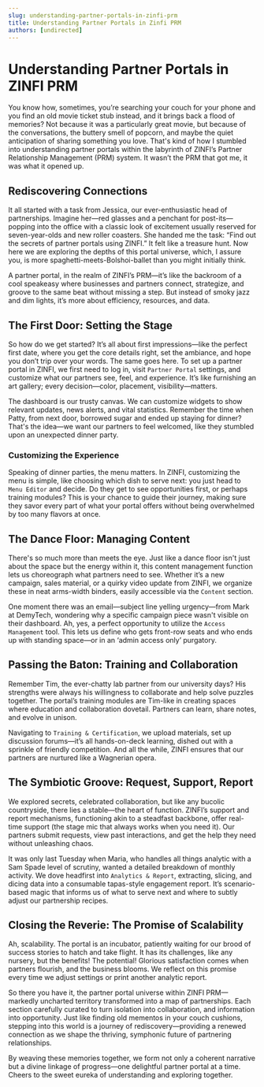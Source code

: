 ```yaml
---
slug: understanding-partner-portals-in-zinfi-prm
title: Understanding Partner Portals in Zinfi PRM
authors: [undirected]
---
```



# Understanding Partner Portals in ZINFI PRM

You know how, sometimes, you’re searching your couch for your phone and you find an old movie ticket stub instead, and it brings back a flood of memories? Not because it was a particularly great movie, but because of the conversations, the buttery smell of popcorn, and maybe the quiet anticipation of sharing something you love. That's kind of how I stumbled into understanding partner portals within the labyrinth of ZINFI’s Partner Relationship Management (PRM) system. It wasn’t the PRM that got me, it was what it opened up.

## Rediscovering Connections

It all started with a task from Jessica, our ever-enthusiastic head of partnerships. Imagine her—red glasses and a penchant for post-its—popping into the office with a classic look of excitement usually reserved for seven-year-olds and new roller coasters. She handed me the task: “Find out the secrets of partner portals using ZINFI.” It felt like a treasure hunt. Now here we are exploring the depths of this portal universe, which, I assure you, is more spaghetti-meets-Bolshoi-ballet than you might initially think.

A partner portal, in the realm of ZINFI’s PRM—it’s like the backroom of a cool speakeasy where businesses and partners connect, strategize, and groove to the same beat without missing a step. But instead of smoky jazz and dim lights, it’s more about efficiency, resources, and data.

## The First Door: Setting the Stage

So how do we get started? It’s all about first impressions—like the perfect first date, where you get the core details right, set the ambiance, and hope you don’t trip over your words. The same goes here. To set up a partner portal in ZINFI, we first need to log in, visit `Partner Portal` settings, and customize what our partners see, feel, and experience. It’s like furnishing an art gallery; every decision—color, placement, visibility—matters.

The dashboard is our trusty canvas. We can customize widgets to show relevant updates, news alerts, and vital statistics. Remember the time when Patty, from next door, borrowed sugar and ended up staying for dinner? That's the idea—we want our partners to feel welcomed, like they stumbled upon an unexpected dinner party.

### Customizing the Experience

Speaking of dinner parties, the menu matters. In ZINFI, customizing the menu is simple, like choosing which dish to serve next: you just head to `Menu Editor` and decide. Do they get to see opportunities first, or perhaps training modules? This is your chance to guide their journey, making sure they savor every part of what your portal offers without being overwhelmed by too many flavors at once.

## The Dance Floor: Managing Content

There's so much more than meets the eye. Just like a dance floor isn't just about the space but the energy within it, this content management function lets us choreograph what partners need to see. Whether it’s a new campaign, sales material, or a quirky video update from ZINFI, we organize these in neat arms-width binders, easily accessible via the `Content` section.

One moment there was an email—subject line yelling urgency—from Mark at DemyTech, wondering why a specific campaign piece wasn't visible on their dashboard. Ah, yes, a perfect opportunity to utilize the `Access Management` tool. This lets us define who gets front-row seats and who ends up with standing space—or in an ‘admin access only’ purgatory.

## Passing the Baton: Training and Collaboration

Remember Tim, the ever-chatty lab partner from our university days? His strengths were always his willingness to collaborate and help solve puzzles together. The portal’s training modules are Tim-like in creating spaces where education and collaboration dovetail. Partners can learn, share notes, and evolve in unison.

Navigating to `Training & Certification`, we upload materials, set up discussion forums—it’s all hands-on-deck learning, dished out with a sprinkle of friendly competition. And all the while, ZINFI ensures that our partners are nurtured like a Wagnerian opera.

## The Symbiotic Groove: Request, Support, Report

We explored secrets, celebrated collaboration, but like any bucolic countryside, there lies a stable—the heart of function. ZINFI’s support and report mechanisms, functioning akin to a steadfast backbone, offer real-time support (the stage mic that always works when you need it). Our partners submit requests, view past interactions, and get the help they need without unleashing chaos.

It was only last Tuesday when Maria, who handles all things analytic with a Sam Spade level of scrutiny, wanted a detailed breakdown of monthly activity. We dove headfirst into `Analytics & Report`, extracting, slicing, and dicing data into a consumable tapas-style engagement report. It’s scenario-based magic that informs us of what to serve next and where to subtly adjust our partnership recipes.

## Closing the Reverie: The Promise of Scalability

Ah, scalability. The portal is an incubator, patiently waiting for our brood of success stories to hatch and take flight. It has its challenges, like any nursery, but the benefits! The potential! Glorious satisfaction comes when partners flourish, and the business blooms. We reflect on this promise every time we adjust settings or print another analytic report.

So there you have it, the partner portal universe within ZINFI PRM—markedly uncharted territory transformed into a map of partnerships. Each section carefully curated to turn isolation into collaboration, and information into opportunity. Just like finding old mementos in your couch cushions, stepping into this world is a journey of rediscovery—providing a renewed connection as we shape the thriving, symphonic future of partnering relationships.

By weaving these memories together, we form not only a coherent narrative but a divine linkage of progress—one delightful partner portal at a time. Cheers to the sweet eureka of understanding and exploring together.